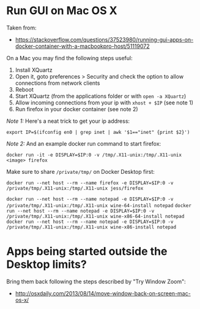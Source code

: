 # Run GUI on Mac OS X

Taken from:

- https://stackoverflow.com/questions/37523980/running-gui-apps-on-docker-container-with-a-macbookpro-host/51119072

On a Mac you may find the following steps useful:

1. Install XQuartz
2. Open it, goto preferences > Security and check the option to allow connections from network clients
3. Reboot
4. Start XQuartz (from the applications folder or with `open -a XQuartz`)
5. Allow incoming connections from your ip with `xhost + $IP` (see note 1)
6. Run firefox in your docker container (see note 2)

_Note 1:_ Here's a neat trick to get your ip address:

`export IP=$(ifconfig en0 | grep inet | awk '$1=="inet" {print $2}')`

_Note 2:_ And an example docker run command to start firefox:

`docker run -it -e DISPLAY=$IP:0 -v /tmp/.X11-unix:/tmp/.X11-unix <image> firefox`

Make sure to share `/private/tmp/` on Docker Desktop first:

`docker run --net host --rm --name firefox -e DISPLAY=$IP:0 -v /private/tmp/.X11-unix:/tmp/.X11-unix jess/firefox`

`docker run --net host --rm --name notepad -e DISPLAY=$IP:0 -v /private/tmp/.X11-unix:/tmp/.X11-unix wine-64-install notepad`
`docker run --net host --rm --name notepad -e DISPLAY=$IP:0 -v /private/tmp/.X11-unix:/tmp/.X11-unix wine-x86-64-install notepad`
`docker run --net host --rm --name notepad -e DISPLAY=$IP:0 -v /private/tmp/.X11-unix:/tmp/.X11-unix wine-x86-install notepad`

# Apps being started outside the Desktop limits?

Bring them back following the steps described by "Try Window Zoom":

- http://osxdaily.com/2013/08/14/move-window-back-on-screen-mac-os-x/

